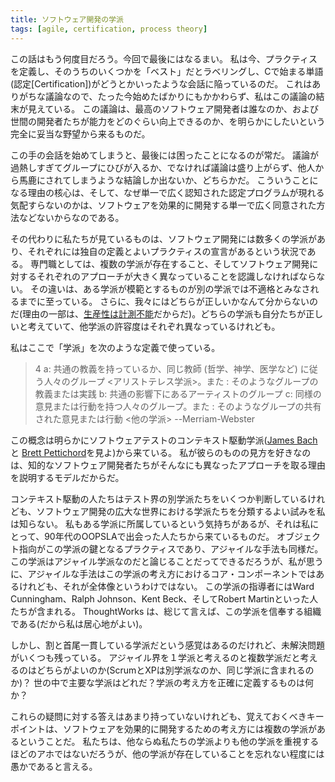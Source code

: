 ```yaml
---
title: ソフトウェア開発の学派
tags: [agile, certification, process theory]
---
```


この話はもう何度目だろう。今回で最後にはなるまい。
私は今、プラクティスを定義し、そのうちのいくつかを「ベスト」だとラベリングし、Cで始まる単語(認定[Certification])がどうとかいったような会話に陥っているのだ。
これはありがちな議論なので、たった今始めたばかりにもかかわらず、私はこの議論の結末が見えている。
この議論は、最高のソフトウェア開発者は誰なのか、および世間の開発者たちが能力をどのぐらい向上できるのか、を明らかにしたいという完全に妥当な野望から来るものだ。



この手の会話を始めてしまうと、最後には困ったことになるのが常だ。
議論が過熱しすぎてグループにひびが入るか、でなければ議論は盛り上がらず、他人から馬鹿にされてしまうような結論しか出ないか、どちらかだ。
こういうことになる理由の核心は、そして、なぜ単一で広く認知された認定プログラムが現れる気配すらないのかは、ソフトウェアを効果的に開発する単一で広く同意された方法などないからなのである。



その代わりに私たちが見ているものは、ソフトウェア開発には数多くの学派があり、それぞれには独自の定義とよいプラクティスの宣言があるという状況である。
専門職としては、複数の学派が存在すること、そしてソフトウェア開発に対するそれぞれのアプローチが大きく異なっていることを認識しなければならない。
その違いは、ある学派が模範とするものが別の学派では不適格とみなされるまでに至っている。
さらに、我々にはどちらが正しいかなんて分からないのだ(理由の一部は、[生産性は計測不能](/CannotMeasureProductivity)だからだ)。どちらの学派も自分たちが正しいと考えていて、他学派の許容度はそれぞれ異なっているけれども。



私はここで「学派」を次のような定義で使っている。

<!-- 4 a: a group of persons who hold a common doctrine or follow the same teacher (as in philosophy, theology, or medicine) <the Aristotelian school>; also : the doctrine or practice of such a group b: a group of artists under a common influence c: a group of persons of similar opinions or behavior; also : the shared opinions or behavior of such a group <other schools of thought> -->
> 4 a: 共通の教義を持っているか、同じ教師 (哲学、神学、医学など) に従う人々のグループ <アリストテレス学派>。また : そのようなグループの教義または実践 b: 共通の影響下にあるアーティストのグループ c: 同様の意見または行動を持つ人々のグループ。また : そのようなグループの共有された意見または行動 <他の学派>
> --Merriam-Webster



この概念は明らかにソフトウェアテストのコンテキスト駆動学派([James Bach](http://www.satisfice.com/blog/archives/74) と [Brett Pettichord](http://www.io.com/%7Ewazmo/papers/four_schools.pdf)を見よ)から来ている。
私が彼らのものの見方を好きなのは、知的なソフトウェア開発者たちがそんなにも異なったアプローチを取る理由を説明するモデルだからだ。



コンテキスト駆動の人たちはテスト界の別学派たちをいくつか判断しているけれども、ソフトウェア開発の広大な世界における学派たちを分類するよい試みを私は知らない。
私もある学派に所属しているという気持ちがあるが、それは私にとって、90年代のOOPSLAで出会った人たちから来ているものだ。
オブジェクト指向がこの学派の鍵となるプラクティスであり、アジャイルな手法も同様だ。
この学派はアジャイル学派なのだと論じることだってできるだろうが、私が思うに、アジャイルな手法はこの学派の考え方におけるコア・コンポーネントではあるけれども、それが全体像というわけではない。
この学派の指導者にはWard Cunningham、Ralph Johnson、Kent Beck、そしてRobert Martinといった人たちが含まれる。
ThoughtWorks は、総じて言えば、この学派を信奉する組織である(だから私は居心地がよい)。



しかし、割と首尾一貫している学派だという感覚はあるのだけれど、未解決問題がいくつも残っている。
アジャイル界を１学派と考えるのと複数学派だと考えるのはどちらがよいのか(ScrumとXPは別学派なのか、同じ学派に含まれるのか)？
世の中で主要な学派はどれだ？学派の考え方を正確に定義するものは何か？



これらの疑問に対する答えはあまり持っていないけれども、覚えておくべきキーポイントは、ソフトウェアを効果的に開発するための考え方には複数の学派があるということだ。
私たちは、他ならぬ私たちの学派よりも他の学派を重視するほどのアホではないだろうが、他の学派が存在していることを忘れない程度には愚かであると言える。
